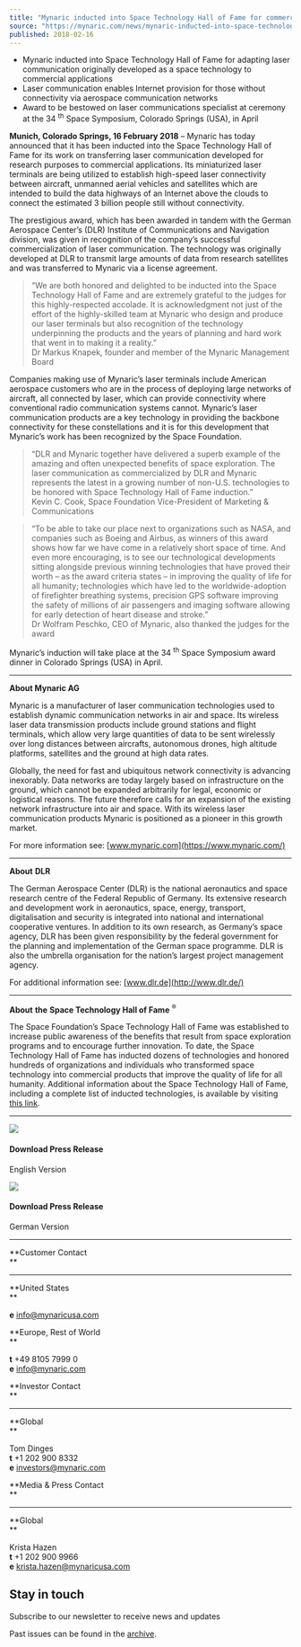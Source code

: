 ```yaml
---
title: "Mynaric inducted into Space Technology Hall of Fame for commercialization of laser communication"
source: "https://mynaric.com/news/mynaric-inducted-into-space-technology-hall-of-fame-for-commercialization-of-laser-communication/"
published: 2018-02-16
---
```

- Mynaric inducted into Space Technology Hall of Fame for adapting laser communication originally developed as a space technology to commercial applications
- Laser communication enables Internet provision for those without connectivity via aerospace communication networks
- Award to be bestowed on laser communications specialist at ceremony at the 34 <sup>th</sup> Space Symposium, Colorado Springs (USA), in April

**Munich, Colorado Springs, 16 February 2018** – Mynaric has today announced that it has been inducted into the Space Technology Hall of Fame for its work on transferring laser communication developed for research purposes to commercial applications. Its miniaturized laser terminals are being utilized to establish high-speed laser connectivity between aircraft, unmanned aerial vehicles and satellites which are intended to build the data highways of an Internet above the clouds to connect the estimated 3 billion people still without connectivity.

The prestigious award, which has been awarded in tandem with the German Aerospace Center’s (DLR) Institute of Communications and Navigation division, was given in recognition of the company’s successful commercialization of laser communication. The technology was originally developed at DLR to transmit large amounts of data from research satellites and was transferred to Mynaric via a license agreement.

> “We are both honored and delighted to be inducted into the Space Technology Hall of Fame and are extremely grateful to the judges for this highly-respected accolade. It is acknowledgment not just of the effort of the highly-skilled team at Mynaric who design and produce our laser terminals but also recognition of the technology underpinning the products and the years of planning and hard work that went in to making it a reality.”  
> Dr Markus Knapek, founder and member of the Mynaric Management Board

Companies making use of Mynaric’s laser terminals include American aerospace customers who are in the process of deploying large networks of aircraft, all connected by laser, which can provide connectivity where conventional radio communication systems cannot. Mynaric’s laser communication products are a key technology in providing the backbone connectivity for these constellations and it is for this development that Mynaric’s work has been recognized by the Space Foundation.

> “DLR and Mynaric together have delivered a superb example of the amazing and often unexpected benefits of space exploration. The laser communication as commercialized by DLR and Mynaric represents the latest in a growing number of non-U.S. technologies to be honored with Space Technology Hall of Fame induction.”  
> Kevin C. Cook, Space Foundation Vice-President of Marketing & Communications

> “To be able to take our place next to organizations such as NASA, and companies such as Boeing and Airbus, as winners of this award shows how far we have come in a relatively short space of time. And even more encouraging, is to see our technological developments sitting alongside previous winning technologies that have proved their worth – as the award criteria states – in improving the quality of life for all humanity; technologies which have led to the worldwide-adoption of firefighter breathing systems, precision GPS software improving the safety of millions of air passengers and imaging software allowing for early detection of heart disease and stroke.”  
> Dr Wolfram Peschko, CEO of Mynaric, also thanked the judges for the award

Mynaric’s induction will take place at the 34 <sup>th</sup> Space Symposium award dinner in Colorado Springs (USA) in April.

---

**About Mynaric AG**

Mynaric is a manufacturer of laser communication technologies used to establish dynamic communication networks in air and space. Its wireless laser data transmission products include ground stations and flight terminals, which allow very large quantities of data to be sent wirelessly over long distances between aircrafts, autonomous drones, high altitude platforms, satellites and the ground at high data rates.

Globally, the need for fast and ubiquitous network connectivity is advancing inexorably. Data networks are today largely based on infrastructure on the ground, which cannot be expanded arbitrarily for legal, economic or logistical reasons. The future therefore calls for an expansion of the existing network infrastructure into air and space. With its wireless laser communication products Mynaric is positioned as a pioneer in this growth market.

For more information see: [www.mynaric.com](https://www.mynaric.com/)

---

**About** **DLR**

The German Aerospace Center (DLR) is the national aeronautics and space research centre of the Federal Republic of Germany. Its extensive research and development work in aeronautics, space, energy, transport, digitalisation and security is integrated into national and international cooperative ventures. In addition to its own research, as Germany’s space agency, DLR has been given responsibility by the federal government for the planning and implementation of the German space programme. DLR is also the umbrella organisation for the nation’s largest project management agency.

For additional information see: [www.dlr.de](http://www.dlr.de/)

---

**About** **the** **Space Technology Hall of Fame** <sup>®</sup>

The Space Foundation’s Space Technology Hall of Fame was established to increase public awareness of the benefits that result from space exploration programs and to encourage further innovation. To date, the Space Technology Hall of Fame has inducted dozens of technologies and honored hundreds of organizations and individuals who transformed space technology into commercial products that improve the quality of life for all humanity. Additional information about the Space Technology Hall of Fame, including a complete list of inducted technologies, is available by visiting [this link](https://www.spacefoundation.org/what-we-do/space-technology-hall-fame).

---

[![](https://mynaric.com/wp-content/uploads/2018/01/pdf-icon.svg)](https://mynaric.com/wp-content/uploads/2018/03/20180216_PR_Mynaric-inducted-into-Space-Technology-Hall-of-Fame.pdf)

#### Download Press Release

English Version

[![](https://mynaric.com/wp-content/uploads/2018/01/pdf-icon.svg)](https://mynaric.com/wp-content/uploads/2018/03/20180216_PM_Mynaric-wurde-in-die-Space-Technology-Hall-of-Fame-zur-Kommerzialisierung-der-Laserkommunikation-aufgenommen.pdf)

#### Download Press Release

German Version

---

**Customer Contact  
**

---

**United States  
**

**e** [info@mynaricusa.com](https://mynaric.com/news/mynaric-inducted-into-space-technology-hall-of-fame-for-commercialization-of-laser-communication/)

**Europe, Rest of World  
**

**t** +49 8105 7999 0  
**e** [info@mynaric.com](https://mynaric.com/news/mynaric-inducted-into-space-technology-hall-of-fame-for-commercialization-of-laser-communication/)

**Investor Contact  
**

---

**Global  
**

Tom Dinges  
**t** +1 202 900 8332  
**e** [investors@mynaric.com](https://mynaric.com/news/mynaric-inducted-into-space-technology-hall-of-fame-for-commercialization-of-laser-communication/)

**Media & Press Contact  
**

---

**Global  
**

Krista Hazen  
**t** +1 202 900 9966  
**e** [krista.hazen@mynaricusa.com](https://mynaric.com/news/mynaric-inducted-into-space-technology-hall-of-fame-for-commercialization-of-laser-communication/)

## Stay in touch

Subscribe to our newsletter to receive news and updates

Past issues can be found in the [archive](https://us17.campaign-archive.com/home/?u=7b919ac48d490499a79acff9f&id=aaebe0d6df).